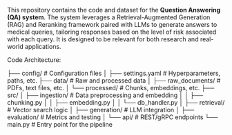 This repository contains the code and dataset for the **Question Answering (QA) system**. The system leverages a Retrieval-Augmented Generation (RAG) and Reranking framework paired with LLMs to generate answers to medical queries, tailoring responses based on the level of risk associated with each query. It is designed to be relevant for both research and real-world applications.

Code Architecture:

├── config/               # Configuration files
│   ├── settings.yaml     # Hyperparameters, paths, etc.
├── data/                 # Raw and processed data
│   ├── raw_documents/    # PDFs, text files, etc.
│   └── processed/        # Chunks, embeddings, etc.
├── src/
│   ├── ingestion/        # Data preprocessing and embedding
│   │   ├── chunking.py
│   │   ├── embedding.py
│   │   └── db_handler.py
│   ├── retrieval/        # Vector search logic
│   ├── generation/       # LLM integration
│   ├── evaluation/       # Metrics and testing
│   └── api/              # REST/gRPC endpoints
└── main.py               # Entry point for the pipeline
